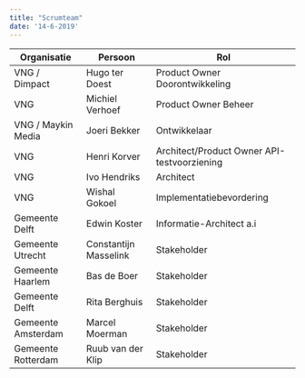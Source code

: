 ```yaml
---
title: "Scrumteam"
date: '14-6-2019'
---
```


Organisatie | Persoon | Rol 
--- | --- | ---
VNG / Dimpact | Hugo ter Doest | Product Owner Doorontwikkeling
VNG | Michiel Verhoef | Product Owner Beheer
VNG / Maykin Media | Joeri Bekker | Ontwikkelaar
VNG | Henri Korver | Architect/Product Owner API-testvoorziening
VNG | Ivo Hendriks | Architect
VNG | Wishal Gokoel | Implementatiebevordering
Gemeente Delft | Edwin Koster | Informatie-Architect a.i
Gemeente Utrecht | Constantijn Masselink | Stakeholder
Gemeente Haarlem | Bas de Boer | Stakeholder
Gemeente Delft | Rita Berghuis | Stakeholder
Gemeente Amsterdam | Marcel Moerman | Stakeholder
Gemeente Rotterdam | Ruub van der Klip | Stakeholder
